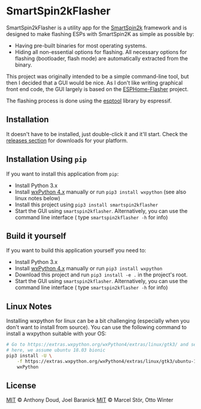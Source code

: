 # SmartSpin2kFlasher

SmartSpin2kFlasher is a utility app for the [SmartSpin2k](https://github.com/doudar/SmartSpin2K)
framework and is designed to make flashing ESPs with SmartSpin2K as simple as possible by:

 * Having pre-built binaries for most operating systems.
 * Hiding all non-essential options for flashing. All necessary options for flashing
   (bootloader, flash mode) are automatically extracted from the binary.

This project was originally intended to be a simple command-line tool,
but then I decided that a GUI would be nice. As I don't like writing graphical
front end code, the GUI largely is based on the
[ESPHome-Flasher](https://github.com/esphome/esphome-flasher)
project.

The flashing process is done using the [esptool](https://github.com/espressif/esptool)
library by espressif.

## Installation

It doesn't have to be installed, just double-click it and it'll start.
Check the [releases section](https://github.com/SmartSpin2K/SmartSpin2kFlasher/releases)
for downloads for your platform.

## Installation Using `pip`

If you want to install this application from `pip`:

- Install Python 3.x
- Install [wxPython 4.x](https://wxpython.org/) manually or run `pip3 install wxpython` (see also linux notes below)
- Install this project using `pip3 install smartspin2kflasher`
- Start the GUI using `smartspin2kflasher`. Alternatively, you can use the command line interface (
  type `smartspin2kflasher -h` for info)

## Build it yourself

If you want to build this application yourself you need to:

- Install Python 3.x
- Install [wxPython 4.x](https://wxpython.org/) manually or run `pip3 install wxpython`
- Download this project and run `pip3 install -e .` in the project's root.
- Start the GUI using `smartspin2kflasher`. Alternatively, you can use the command line interface (
  type `smartspin2kflasher -h` for info)


## Linux Notes

Installing wxpython for linux can be a bit challenging (especially when you don't want to install from source).
You can use the following command to install a wxpython suitable with your OS:

```bash
# Go to https://extras.wxpython.org/wxPython4/extras/linux/gtk3/ and select the correct OS type
# here, we assume ubuntu 18.03 bionic
pip3 install -U \
    -f https://extras.wxpython.org/wxPython4/extras/linux/gtk3/ubuntu-18.04 \
    wxPython
```

## License

[MIT](http://opensource.org/licenses/MIT) © Anthony Doud, Joel Baranick
[MIT](http://opensource.org/licenses/MIT) © Marcel Stör, Otto Winter
